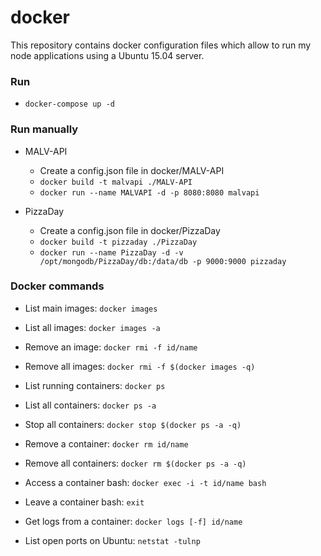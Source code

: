 # docker

This repository contains docker configuration files which allow to run my node applications using a Ubuntu 15.04 server.

### Run

  - `docker-compose up -d`

### Run manually

- MALV-API

  - Create a config.json file in docker/MALV-API
  - `docker build -t malvapi ./MALV-API`
  - `docker run --name MALVAPI -d -p 8080:8080 malvapi`

- PizzaDay

  - Create a config.json file in docker/PizzaDay
  - `docker build -t pizzaday ./PizzaDay`
  - `docker run --name PizzaDay -d -v /opt/mongodb/PizzaDay/db:/data/db -p 9000:9000 pizzaday`

### Docker commands

- List main images: `docker images`

- List all images: `docker images -a`

- Remove an image: `docker rmi -f id/name`

- Remove all images: `docker rmi -f $(docker images -q)`

- List running containers: `docker ps`

- List all containers: `docker ps -a`

- Stop all containers: `docker stop $(docker ps -a -q)`

- Remove a container: `docker rm id/name`

- Remove all containers: `docker rm $(docker ps -a -q)`

- Access a container bash: `docker exec -i -t id/name bash`

- Leave a container bash: `exit`

- Get logs from a container: `docker logs [-f] id/name`

- List open ports on Ubuntu: `netstat -tulnp`
